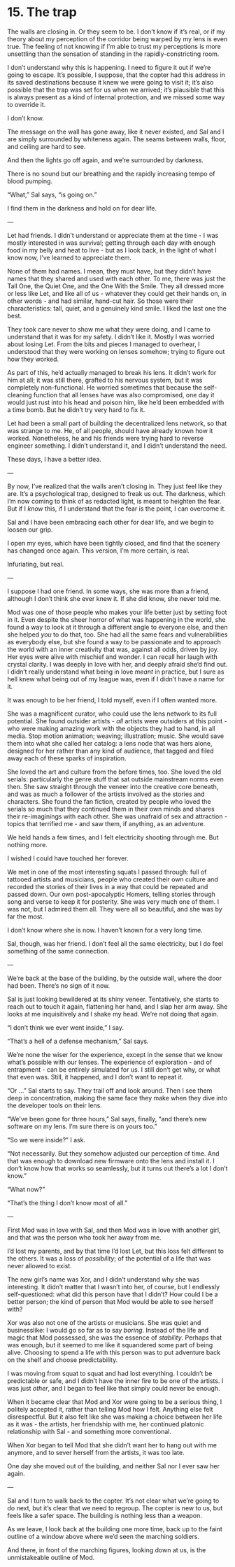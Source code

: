 # 15. The trap

The walls are closing in. Or they seem to be. I don’t know if it’s real, or if my theory about my perception of the corridor being warped by my lens is even true. The feeling of not knowing if I’m able to trust my perceptions is more unsettling than the sensation of standing in the rapidly-constricting room.

I don’t understand why this is happening. I need to figure it out if we’re going to escape. It’s possible, I suppose, that the copter had this address in its saved destinations because it knew we were going to visit it; it’s also possible that the trap was set for us when we arrived; it’s plausible that this is always present as a kind of internal protection, and we missed some way to override it.

I don’t know.

The message on the wall has gone away, like it never existed, and Sal and I are simply surrounded by whiteness again. The seams between walls, floor, and ceiling are hard to see.

And then the lights go off again, and we’re surrounded by darkness.

There is no sound but our breathing and the rapidly increasing tempo of blood pumping.

“What,” Sal says, “is going on.”

I find them in the darkness and hold on for dear life.

—

Let had friends. I didn’t understand or appreciate them at the time - I was mostly interested in was survival; getting through each day with enough food in my belly and heat to live - but as I look back, in the light of what I know now, I’ve learned to appreciate them.

None of them had names. I mean, they must have, but they didn’t have names that they shared and used with each other. To me, there was just the Tall One, the Quiet One, and the One With the Smile. They all dressed more or less like Let, and like all of us - whatever they could get their hands on, in other words - and had similar, hand-cut hair. So those were their characteristics: tall, quiet, and a genuinely kind smile. I liked the last one the best.

They took care never to show me what they were doing, and I came to understand that it was for my safety. I didn’t like it. Mostly I was worried about losing Let. From the bits and pieces I managed to overhear, I understood that they were working on lenses somehow; trying to figure out how they worked.

As part of this, he’d actually managed to break his lens. It didn’t work for him at all; it was still there, grafted to his nervous system, but it was completely non-functional. He worried sometimes that because the self-cleaning function that all lenses have was also compromised, one day it would just rust into his head and poison him, like he’d been embedded with a time bomb. But he didn’t try very hard to fix it.

Let had been a small part of building the decentralized lens network, so that was strange to me. He, of all people, should have already known how it worked. Nonetheless, he and his friends were trying hard to reverse engineer something. I didn’t understand it, and I didn’t understand the need.

These days, I have a better idea.

—

By now, I’ve realized that the walls aren’t closing in. They just feel like they are. It’s a psychological trap, designed to freak us out. The darkness, which I’m now coming to think of as redacted light, is meant to heighten the fear. But if I *know* this, if I understand that the fear is the point, I can overcome it.

Sal and I have been embracing each other for dear life, and we begin to loosen our grip.

I open my eyes, which have been tightly closed, and find that the scenery has changed once again. This version, I’m more certain, is real.

Infuriating, but real.

—

I suppose I had one friend. In some ways, she was more than a friend, although I don’t think she ever knew it. If she did know, she never told me.

Mod was one of those people who makes your life better just by setting foot in it. Even despite the sheer horror of what was happening in the world, she found a way to look at it through a different angle to everyone else, and then she helped *you* to do that, too. She had all the same fears and vulnerabilities as everybody else, but she found a way to be passionate and to approach the world with an inner creativity that was, against all odds, driven by joy. Her eyes were alive with mischief and wonder. I can recall her laugh with crystal clarity. I was deeply in love with her, and deeply afraid she’d find out. I didn’t really understand what being in love *meant* in practice, but I sure as hell knew what being out of my league was, even if I didn’t have a name for it.

It was enough to be her friend, I told myself, even if I often wanted more.

She was a magnificent curator, who could use the lens network to its full potential. She found outsider artists - *all* artists were outsiders at this point - who were making amazing work with the objects they had to hand, in all media. Stop motion animation; weaving; illustration; music. She would save them into what she called her catalog: a lens node that was hers alone, designed for her rather than any kind of audience, that tagged and filed away each of these sparks of inspiration.

She loved the art and culture from the before times, too. She loved the old serials: particularly the genre stuff that sat outside mainstream norms even then. She saw straight through the veneer into the creative core beneath, and was as much a follower of the artists involved as the stories and characters. She found the fan fiction, created by people who loved the serials so much that they continued them in their own minds and shares their re-imaginings with each other. She was unafraid of sex and attraction - topics that terrified me - and saw them, if anything, as an adventure.

We held hands a few times, and I felt electricity shooting through me. But nothing more.

I wished I could have touched her forever.

We met in one of the most interesting squats I passed through: full of tattooed artists and musicians, people who created their own culture and recorded the stories of their lives in a way that could be repeated and passed down. Our own post-apocalyptic Homers, telling stories through song and verse to keep it for posterity. She was very much one of them. I was not, but I admired them all. They were all so beautiful, and she was by far the most.

I don’t know where she is now. I haven’t known for a very long time.

Sal, though, was her friend. I don’t feel all the same electricity, but I do feel something of the same connection.

—

We’re back at the base of the building, by the outside wall, where the door had been. There’s no sign of it now.

Sal is just looking bewildered at its shiny veneer. Tentatively, she starts to reach out to touch it again, flattening her hand, and I slap her arm away. She looks at me inquisitively and I shake my head. We’re not doing that again.

“I don’t think we ever went inside,” I say.

“That’s a hell of a defense mechanism,” Sal says.

We’re none the wiser for the experience, except in the sense that we know what’s possible with our lenses. The experience of exploration - and of entrapment - can be entirely simulated for us. I still don’t get why, or what that even was. Still, it happened, and I don’t want to repeat it.

“Or …” Sal starts to say. They trail off and look around. Then I see them deep in concentration, making the same face they make when they dive into the developer tools on their lens.

“We’ve been gone for three hours,” Sal says, finally, “and there’s new software on my lens. I’m sure there is on yours too.”

“So we were inside?” I ask.

“Not necessarily. But they somehow adjusted our perception of time. And that was enough to download new firmware onto the lens and install it. I don’t know how that works so seamlessly, but it turns out there’s a lot I don’t know.”

“What now?”

“That’s the thing I don’t know most of all.”

—

First Mod was in love with Sal, and then Mod was in love with  another girl, and that was the person who took her away from me.

I’d lost my parents, and by that time I’d lost Let, but this loss felt different to the others. It was a loss of *possibility*; of the potential of a life that was never allowed to exist.

The new girl’s name was Xor, and I didn’t understand why she was interesting. It didn’t matter that I wasn’t into her, of course, but I endlessly self-questioned: what did this person have that I didn’t? How could I be a better person; the kind of person that Mod would be able to see herself with?

Xor was also not one of the artists or musicians. She was quiet and businesslike: I would go so far as to say *boring*. Instead of the life and magic that Mod possessed, she was the essence of *stability*. Perhaps that was enough, but it seemed to me like it squandered some part of being alive. Choosing to spend a life with this person was to put adventure back on the shelf and choose predictability.

I was moving from squat to squat and had lost everything. I couldn’t be predictable or safe, and I didn’t have the inner fire to be one of the artists. I was just *other*, and I began to feel like that simply could never be enough.

When it became clear that Mod and Xor were going to be a serious thing, I politely accepted it, rather than telling Mod how I felt. Anything else felt disrespectful. But it also felt like she was making a choice between her life as it was - the artists, her friendship with me, her continued platonic relationship with Sal - and something more conventional.

When Xor began to tell Mod that she didn’t want her to hang out with me anymore, and to sever herself from the artists, it was too late.

One day she moved out of the building, and neither Sal nor I ever saw her again.

—

Sal and I turn to walk back to the copter. It’s not clear what we’re going to do next, but it’s clear that we need to regroup. The copter is new to us, but feels like a safer space. The building is nothing less than a weapon.

As we leave, I look back at the building one more time, back up to the faint outline of a window above where we’d seen the marching soldiers.

And there, in front of the marching figures, looking down at us, is the unmistakeable outline of Mod.
